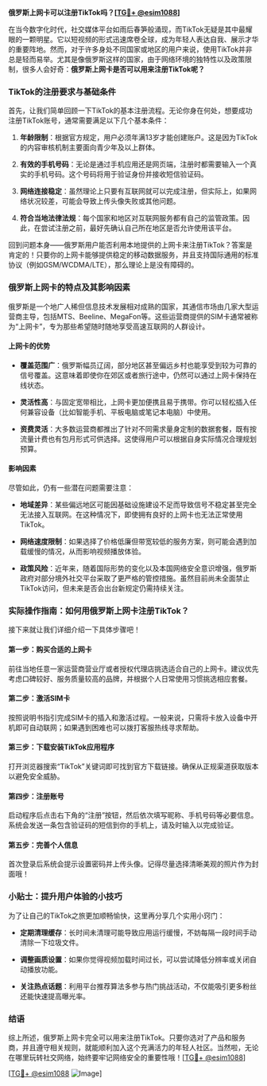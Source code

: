 **俄罗斯上网卡可以注册TikTok吗？[[TG💪+ @esim1088](https://t.me/s/esim1088)]**

在当今数字化时代，社交媒体平台如雨后春笋般涌现，而TikTok无疑是其中最耀眼的一颗明星。它以短视频的形式迅速席卷全球，成为年轻人表达自我、展示才华的重要阵地。然而，对于许多身处不同国家或地区的用户来说，使用TikTok并非总是轻而易举。尤其是像俄罗斯这样的国家，由于网络环境的独特性以及政策限制，很多人会好奇：**俄罗斯上网卡是否可以用来注册TikTok呢？**

### TikTok的注册要求与基础条件

首先，让我们简单回顾一下TikTok的基本注册流程。无论你身在何处，想要成功注册TikTok账号，通常需要满足以下几个基本条件：

1. **年龄限制**：根据官方规定，用户必须年满13岁才能创建账户。这是因为TikTok的内容审核机制主要面向青少年及以上群体。
   
2. **有效的手机号码**：无论是通过手机应用还是网页端，注册时都需要输入一个真实的手机号码。这个号码将用于验证身份并接收短信验证码。

3. **网络连接稳定**：虽然理论上只要有互联网就可以完成注册，但实际上，如果网络状况较差，可能会导致上传头像失败或其他问题。

4. **符合当地法律法规**：每个国家和地区对互联网服务都有自己的监管政策。因此，在尝试注册之前，最好先确认自己所在地区是否允许使用该平台。

回到问题本身——俄罗斯用户能否利用本地提供的上网卡来注册TikTok？答案是肯定的！只要你的上网卡能够提供稳定的移动数据服务，并且支持国际通用的标准协议（例如GSM/WCDMA/LTE），那么理论上是没有障碍的。

### 俄罗斯上网卡的特点及其影响因素

俄罗斯是一个地广人稀但信息技术发展相对成熟的国家，其通信市场由几家大型运营商主导，包括MTS、Beeline、MegaFon等。这些运营商提供的SIM卡通常被称为“上网卡”，专为那些希望随时随地享受高速互联网的人群设计。

#### 上网卡的优势

- **覆盖范围广**：俄罗斯幅员辽阔，部分地区甚至偏远乡村也能享受到较为可靠的信号覆盖。这意味着即使你在郊区或者旅行途中，仍然可以通过上网卡保持在线状态。
  
- **灵活性高**：与固定宽带相比，上网卡更加便携且易于携带。你可以轻松插入任何兼容设备（比如智能手机、平板电脑或笔记本电脑）中使用。

- **资费灵活**：大多数运营商都推出了针对不同需求量身定制的数据套餐，既有按流量计费也有包月形式可供选择。这使得用户可以根据自身实际情况合理规划预算。

#### 影响因素

尽管如此，仍有一些潜在问题需要注意：

- **地域差异**：某些偏远地区可能因基础设施建设不足而导致信号不稳定甚至完全无法接入互联网。在这种情况下，即使拥有良好的上网卡也无法正常使用TikTok。
  
- **网络速度限制**：如果选择了价格低廉但带宽较低的服务方案，则可能会遇到加载缓慢的情况，从而影响视频播放体验。

- **政策风险**：近年来，随着国际形势的变化以及本国网络安全意识增强，俄罗斯政府对部分境外社交平台采取了更严格的管控措施。虽然目前尚未全面禁止TikTok访问，但未来是否会出台新规定仍需持续关注。

### 实际操作指南：如何用俄罗斯上网卡注册TikTok？

接下来就让我们详细介绍一下具体步骤吧！

#### 第一步：购买合适的上网卡
前往当地任意一家运营商营业厅或者授权代理店挑选适合自己的上网卡。建议优先考虑口碑较好、服务质量较高的品牌，并根据个人日常使用习惯挑选相应套餐。

#### 第二步：激活SIM卡
按照说明书指引完成SIM卡的插入和激活过程。一般来说，只需将卡放入设备中开机即可自动联网；如果遇到困难也可以拨打客服热线寻求帮助。

#### 第三步：下载安装TikTok应用程序
打开浏览器搜索“TikTok”关键词即可找到官方下载链接。确保从正规渠道获取版本以避免安全威胁。

#### 第四步：注册账号
启动程序后点击右下角的“注册”按钮，然后依次填写昵称、手机号码等必要信息。系统会发送一条包含验证码的短信到你的手机上，请及时输入以完成验证。

#### 第五步：完善个人信息
首次登录后系统会提示设置密码并上传头像。记得尽量选择清晰美观的照片作为封面哦！

### 小贴士：提升用户体验的小技巧

为了让自己的TikTok之旅更加顺畅愉快，这里再分享几个实用小窍门：

- **定期清理缓存**：长时间未清理可能导致应用运行缓慢，不妨每隔一段时间手动清除一下垃圾文件。
  
- **调整画质设置**：如果你觉得视频加载时间过长，可以尝试降低分辨率或关闭自动播放功能。
  
- **关注热点话题**：利用平台推荐算法多参与热门挑战活动，不仅能吸引更多粉丝还能快速提高曝光率。

### 结语

综上所述，俄罗斯上网卡完全可以用来注册TikTok。只要你选对了产品和服务商，并且遵守相关规则，就能顺利加入这个充满活力的年轻人社区。当然啦，无论在哪里玩转社交网络，始终要牢记网络安全的重要性哦！[[TG💪+ @esim1088](https://t.me/s/esim1088)]

[[TG💪+ @esim1088](https://t.me/s/esim1088) ![Image](https://i.postimg.cc/4NQfJmqS/Snipaste-2025-05-13-00-14-12.png)]